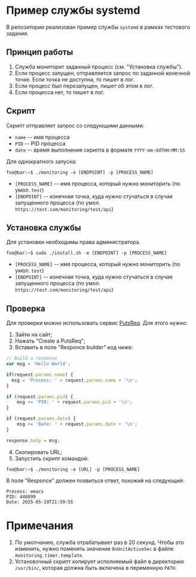 # Пример службы systemd 

В репозитории реализован пример службы `systemd` в рамках тестового задания.

## Принцип работы 

1. Служба мониторит заданный процесс (см. "Установка службы").
2. Если процесс запущен, отправляется запрос по заданной конечной точке. Если
   точка не доступна, то пишет в лог.
3. Если процесс был перезапущен, пишет об этом в лог.
4. Если процесса нет, то пишет в лог.

## Скрипт

Скрипт отправляет запрос со следующими данными:

- `name` -- имя процесса
- `PID` -- PID процесса
- `date` -- время выполнения скрипта в формате `YYYY-mm-ddTHH:MM:SS`

Для однократного запуска:

```console
foo@bar:~$ ./monitoring -e [ENDPOINT] -p [PROCESS_NAME]
```

- `[PROCESS_NAME]` -- имя процесса, который нужно мониторить (по умол. `test`)
- `[ENDPOINT]` -- конечная точка, куда нужно стучаться в случае запущенного процесса (по умол. `https://test.com/monitoring/test/api`)

## Установка службы

Для установки необходимы права администратора.

```console
foo@bar:~$ sudo ./install.sh -e [ENDPOINT] -p [PROCESS_NAME]
```

- `[PROCESS_NAME]` -- имя процесса, который нужно мониторить (по умол. `test`)
- `[ENDPOINT]` -- конечная точка, куда нужно стучаться в случае запущенного процесса (по умол. `https://test.com/monitoring/test/api`)

## Проверка

Для проверки можно использовать сервис [PutsReq](https://putsreq.com/). Для этого нужно:

1. Зайти на сайт;
2. Нажать "Create a PutsReq";
3. Вставить в поле "Responce builder" код ниже:
```javascript
// Build a response
var msg = 'Hello World';

if(request.params.name) {
  msg = 'Process: ' + request.params.name + '\n';
}

if (request.params.pid) {
    msg += 'PID: ' + request.params.pid + '\n';
}

if (request.params.date) {
    msg += 'Date: ' + request.params.date + '\n';
}

response.body = msg;
```
4. Скопировать URL;
5. Запустить скрипт командой:
```console
foo@bar:~$ ./monitoring -e [URL] -p [PROCESS_NAME]
```

В поле "Responce" должен появиться ответ, похожий на следующий:
```
Process: emacs
PID: 448899
Date: 2025-05-19T21:59:55
```

# Примечания

1. По умолчанию, служба отрабатывает раз в 20 секунд. Чтобы это
   изменить, нужно поменять значение `OnUnitActiveSec` в файле
   `monitoring.timer.template`.
2. Установочный скрипт копирует исполняемый файл в директорию
   `/usr/bin/`, которая должна быть включена в переменную `PATH`.
